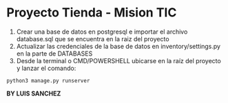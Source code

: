 # Proyecto Tienda - Mision TIC

1. Crear una base de datos en postgresql e importar el archivo database.sql que se encuentra en la raiz del proyecto
2. Actualizar las credenciales de la base de datos en inventory/settings.py en la parte de DATABASES
3. Desde la terminal o CMD/POWERSHELL ubicarse en la raíz del proyecto y lanzar el comando:

```shell
python3 manage.py runserver
```

**BY LUIS SANCHEZ**
